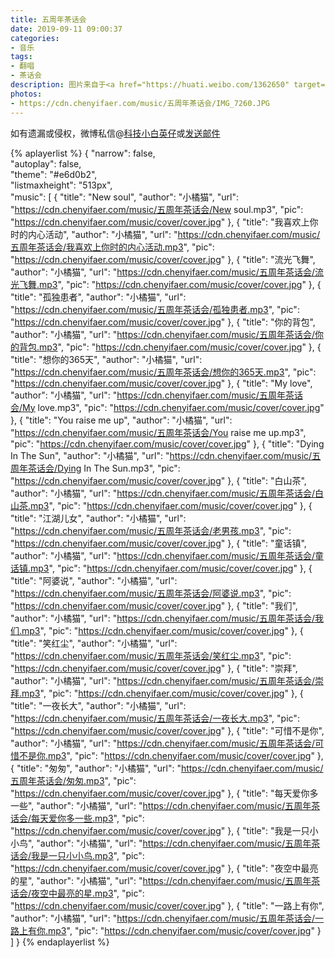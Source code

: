 ```yaml
---
title: 五周年茶话会
date: 2019-09-11 09:00:37
categories:
- 音乐
tags:
- 翻唱
- 茶话会
description: 图片来自于<a href="https://huati.weibo.com/1362650" target="_blank">超话</a><br/>67373五周年快乐, 67373UPUP
photos: 
- https://cdn.chenyifaer.com/music/五周年茶话会/IMG_7260.JPG
---
```


如有遗漏或侵权，微博私信@<a href="https://weibo.com/kjxbyz" target="_blank">科技小白英仔</a>或<a href="mailto:me@chenyifaer.com" target="_blank">发送邮件</a>

<!--more-->

{% aplayerlist %}
{
    "narrow": false,                          
    "autoplay": false,                         
    "theme": "#e6d0b2",	  
    "listmaxheight": "513px",                    
    "music": [
        {
            "title": "New soul",
            "author": "小橘猫",
            "url": "https://cdn.chenyifaer.com/music/五周年茶话会/New soul.mp3",
            "pic": "https://cdn.chenyifaer.com/music/cover/cover.jpg"
        },
        {
            "title": "我喜欢上你时的内心活动",
            "author": "小橘猫",
            "url": "https://cdn.chenyifaer.com/music/五周年茶话会/我喜欢上你时的内心活动.mp3",
            "pic": "https://cdn.chenyifaer.com/music/cover/cover.jpg"
        },
        {
            "title": "流光飞舞",
            "author": "小橘猫",
            "url": "https://cdn.chenyifaer.com/music/五周年茶话会/流光飞舞.mp3",
            "pic": "https://cdn.chenyifaer.com/music/cover/cover.jpg"
        },
        {
            "title": "孤独患者",
            "author": "小橘猫",
            "url": "https://cdn.chenyifaer.com/music/五周年茶话会/孤独患者.mp3",
            "pic": "https://cdn.chenyifaer.com/music/cover/cover.jpg"
        },
        {
            "title": "你的背包",
            "author": "小橘猫",
            "url": "https://cdn.chenyifaer.com/music/五周年茶话会/你的背包.mp3",
            "pic": "https://cdn.chenyifaer.com/music/cover/cover.jpg"
        },
        {
            "title": "想你的365天",
            "author": "小橘猫",
            "url": "https://cdn.chenyifaer.com/music/五周年茶话会/想你的365天.mp3",
            "pic": "https://cdn.chenyifaer.com/music/cover/cover.jpg"
        },
        {
            "title": "My love",
            "author": "小橘猫",
            "url": "https://cdn.chenyifaer.com/music/五周年茶话会/My love.mp3",
            "pic": "https://cdn.chenyifaer.com/music/cover/cover.jpg"
        },
        {
            "title": "You raise me up",
            "author": "小橘猫",
            "url": "https://cdn.chenyifaer.com/music/五周年茶话会/You raise me up.mp3",
            "pic": "https://cdn.chenyifaer.com/music/cover/cover.jpg"
        },
        {
            "title": "Dying In The Sun",
            "author": "小橘猫",
            "url": "https://cdn.chenyifaer.com/music/五周年茶话会/Dying In The Sun.mp3",
            "pic": "https://cdn.chenyifaer.com/music/cover/cover.jpg"
        },
        {
            "title": "白山茶",
            "author": "小橘猫",
            "url": "https://cdn.chenyifaer.com/music/五周年茶话会/白山茶.mp3",
            "pic": "https://cdn.chenyifaer.com/music/cover/cover.jpg"
        },
        {
            "title": "江湖儿女",
            "author": "小橘猫",
            "url": "https://cdn.chenyifaer.com/music/五周年茶话会/老男孩.mp3",
            "pic": "https://cdn.chenyifaer.com/music/cover/cover.jpg"
        },
        {
            "title": "童话镇",
            "author": "小橘猫",
            "url": "https://cdn.chenyifaer.com/music/五周年茶话会/童话镇.mp3",
            "pic": "https://cdn.chenyifaer.com/music/cover/cover.jpg"
        },
        {
            "title": "阿婆说",
            "author": "小橘猫",
            "url": "https://cdn.chenyifaer.com/music/五周年茶话会/阿婆说.mp3",
            "pic": "https://cdn.chenyifaer.com/music/cover/cover.jpg"
        },
        {
            "title": "我们",
            "author": "小橘猫",
            "url": "https://cdn.chenyifaer.com/music/五周年茶话会/我们.mp3",
            "pic": "https://cdn.chenyifaer.com/music/cover/cover.jpg"
        },
        {
            "title": "笑红尘",
            "author": "小橘猫",
            "url": "https://cdn.chenyifaer.com/music/五周年茶话会/笑红尘.mp3",
            "pic": "https://cdn.chenyifaer.com/music/cover/cover.jpg"
        },
        {
             "title": "崇拜",
             "author": "小橘猫",
             "url": "https://cdn.chenyifaer.com/music/五周年茶话会/崇拜.mp3",
             "pic": "https://cdn.chenyifaer.com/music/cover/cover.jpg"
        },
        {
            "title": "一夜长大",
            "author": "小橘猫",
            "url": "https://cdn.chenyifaer.com/music/五周年茶话会/一夜长大.mp3",
            "pic": "https://cdn.chenyifaer.com/music/cover/cover.jpg"
        },
        {
            "title": "可惜不是你",
            "author": "小橘猫",
            "url": "https://cdn.chenyifaer.com/music/五周年茶话会/可惜不是你.mp3",
            "pic": "https://cdn.chenyifaer.com/music/cover/cover.jpg"
        },
        {
            "title": "匆匆",
            "author": "小橘猫",
            "url": "https://cdn.chenyifaer.com/music/五周年茶话会/匆匆.mp3",
            "pic": "https://cdn.chenyifaer.com/music/cover/cover.jpg"
        },
        {
            "title": "每天爱你多一些",
            "author": "小橘猫",
            "url": "https://cdn.chenyifaer.com/music/五周年茶话会/每天爱你多一些.mp3",
            "pic": "https://cdn.chenyifaer.com/music/cover/cover.jpg"
        },
        {
            "title": "我是一只小小鸟",
            "author": "小橘猫",
            "url": "https://cdn.chenyifaer.com/music/五周年茶话会/我是一只小小鸟.mp3",
            "pic": "https://cdn.chenyifaer.com/music/cover/cover.jpg"
        },
        {
            "title": "夜空中最亮的星",
            "author": "小橘猫",
            "url": "https://cdn.chenyifaer.com/music/五周年茶话会/夜空中最亮的星.mp3",
            "pic": "https://cdn.chenyifaer.com/music/cover/cover.jpg"
        },
        {
            "title": "一路上有你",
            "author": "小橘猫",
            "url": "https://cdn.chenyifaer.com/music/五周年茶话会/一路上有你.mp3",
            "pic": "https://cdn.chenyifaer.com/music/cover/cover.jpg"
        }
    ]
}
{% endaplayerlist %}
